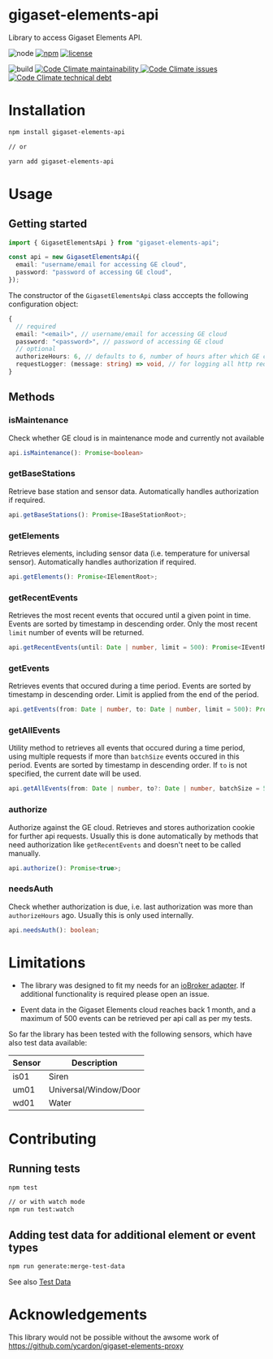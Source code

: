 # gigaset-elements-api

Library to access Gigaset Elements API.

![node](https://img.shields.io/node/v-lts/gigaset-elements-api)
[![npm](https://img.shields.io/npm/v/gigaset-elements-api)](https://www.npmjs.com/package/gigaset-elements-api)
[![license](https://img.shields.io/npm/l/gigaset-elements-api)](LICENSE)

![build](https://img.shields.io/github/workflow/status/matthsc/gigaset-elements-api/Node.js%20CI)
[![Code Climate maintainability](https://img.shields.io/codeclimate/maintainability-percentage/matthsc/gigaset-elements-api)
![Code Climate issues](https://img.shields.io/codeclimate/issues/matthsc/gigaset-elements-api)
![Code Climate technical debt](https://img.shields.io/codeclimate/tech-debt/matthsc/gigaset-elements-api)
](https://codeclimate.com/github/matthsc/gigaset-elements-api)

# Installation

```bash
npm install gigaset-elements-api

// or

yarn add gigaset-elements-api
```

# Usage

## Getting started

```ts
import { GigasetElementsApi } from "gigaset-elements-api";

const api = new GigasetElementsApi({
  email: "username/email for accessing GE cloud",
  password: "password of accessing GE cloud",
});
```

The constructor of the <code>GigasetElementsApi</code> class acccepts the following configuration object:

```ts
{
  // required
  email: "<email>", // username/email for accessing GE cloud
  password: "<password>", // password of accessing GE cloud
  // optional
  authorizeHours: 6, // defaults to 6, number of hours after which GE cloud needs reauthorization
  requestLogger: (message: string) => void, // for logging all http requests
}
```

## Methods

### isMaintenance

Check whether GE cloud is in maintenance mode and currently not available

```ts
api.isMaintenance(): Promise<boolean>
```

### getBaseStations

Retrieve base station and sensor data. Automatically handles authorization if required.

```ts
api.getBaseStations(): Promise<IBaseStationRoot>;
```

### getElements

Retrieves elements, including sensor data (i.e. temperature for universal sensor). Automatically handles authorization if required.

```ts
api.getElements(): Promise<IElementRoot>;
```

### getRecentEvents

Retrieves the most recent events that occured until a given point in time. Events are sorted by timestamp in descending order. Only the most recent <code>limit</code> number of events will be returned.

```ts
api.getRecentEvents(until: Date | number, limit = 500): Promise<IEventRoot>;
```

### getEvents

Retrieves events that occured during a time period. Events are sorted by timestamp in descending order. Limit is applied from the end of the period.

```ts
api.getEvents(from: Date | number, to: Date | number, limit = 500): Promise<IEventRoot>
```

### getAllEvents

Utility method to retrieves all events that occured during a time period, using multiple requests if more than <code>batchSize</code> events occured in this period. Events are sorted by timestamp in descending order. If <code>to</code> is not specified, the current date will be used.

```ts
api.getAllEvents(from: Date | number, to?: Date | number, batchSize = 500): Promise<IEventsItem[]>
```

### authorize

Authorize against the GE cloud. Retrieves and stores authorization cookie for further api requests. Usually this is done automatically by methods that need authorization like <code>getRecentEvents</code> and doesn't neet to be called manually.

```ts
api.authorize(): Promise<true>;
```

### needsAuth

Check whether authorization is due, i.e. last authorization was more than <code>authorizeHours</code> ago. Usually this is only used internally.

```ts
api.needsAuth(): boolean;
```

# Limitations

- The library was designed to fit my needs for an [ioBroker adapter](https://github.com/matthsc/ioBroker.gigaset-elements). If additional functionality is required please open an issue.

- Event data in the Gigaset Elements cloud reaches back 1 month, and a maximum of 500 events can be retrieved per api call as per my tests.

So far the library has been tested with the following sensors, which have also test data available:

| Sensor | Description           |
| ------ | --------------------- |
| is01   | Siren                 |
| um01   | Universal/Window/Door |
| wd01   | Water                 |

# Contributing

## Running tests

```bash
npm test

// or with watch mode
npm run test:watch
```

## Adding test data for additional element or event types

```bash
npm run generate:merge-test-data
```

See also [Test Data](test-data/README.md)

# Acknowledgements

This library would not be possible without the awsome work of https://github.com/ycardon/gigaset-elements-proxy
